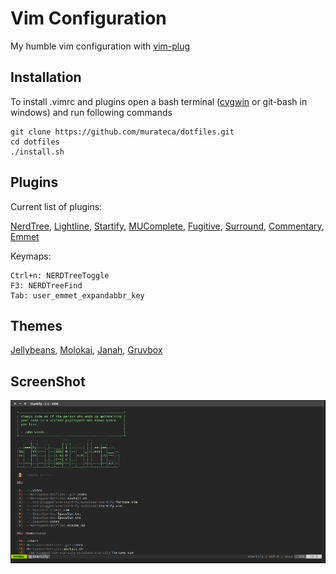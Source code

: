 # Vim Configuration
My humble vim configuration with [vim-plug](https://github.com/junegunn/vim-plug)

## Installation
To install .vimrc and plugins open a bash terminal ([cygwin](https://www.cygwin.com/) or git-bash in windows) and run following commands
```
git clone https://github.com/murateca/dotfiles.git
cd dotfiles
./install.sh 
```

## Plugins
Current list of plugins:

[NerdTree](https://github.com/scrooloose/nerdtree), [Lightline](https://github.com/itchyny/lightline.vim), [Startify](https://github.com/mhinz/vim-startify), [MUComplete](https://github.com/lifepillar/vim-mucomplete), [Fugitive](https://github.com/tpope/vim-fugitive), [Surround](https://github.com/tpope/vim-surround), [Commentary](https://github.com/tpope/vim-commentary), [Emmet](https://github.com/mattn/emmet-vim)

Keymaps:
```
Ctrl+n: NERDTreeToggle
F3: NERDTreeFind
Tab: user_emmet_expandabbr_key
```

## Themes
[Jellybeans](https://github.com/nanotech/jellybeans.vim), [Molokai](https://github.com/tomasr/molokai), [Janah](https://github.com/mhinz/vim-janah), [Gruvbox](https://github.com/morhetz/gruvbox)

## ScreenShot
![vim start page](/.github/ss_vim_01.png)
